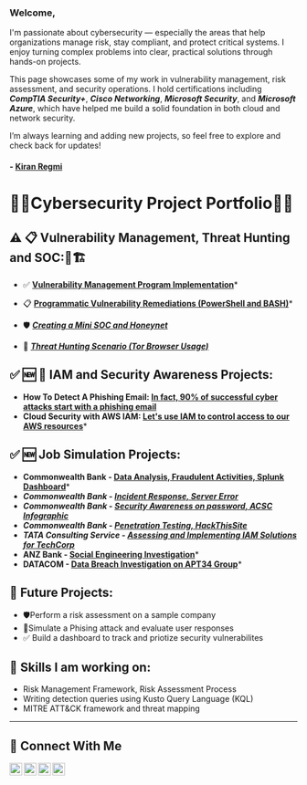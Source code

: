 
### Welcome,
I'm passionate about cybersecurity — especially the areas that help organizations manage risk, stay compliant, and protect critical systems. I enjoy turning complex problems into clear, practical solutions through hands-on projects.

This page showcases some of my work in vulnerability management, risk assessment, and security operations. I hold certifications including ***CompTIA Security+***, ***Cisco Networking***, ***Microsoft Security***, and ***Microsoft Azure***, which have helped me build a solid foundation in both cloud and network security.

I’m always learning and adding new projects, so feel free to explore and check back for updates!

#### - <a href="https://www.linkedin.com/in/kiran-regmi/"> Kiran Regmi </a>

# 👨‍💻Cybersecurity Project Portfolio👨‍💻



## ⚠️ 📋 Vulnerability Management, Threat Hunting and SOC:🚨🏗️

- ✅ **[Vulnerability Management Program Implementation](https://github.com/kiran-regmi/vulnerability-management-program)***
- 📋 **[Programmatic Vulnerability Remediations (PowerShell and BASH)](http://github.com/kiran-regmi/programmatic-vulnerability-remediations)***

- 🛡️ ***[Creating a Mini SOC and Honeynet](https://github.com/kiran-regmi/mini-soc-honeynet)***
- 🚨 ***[Threat Hunting Scenario (Tor Browser Usage)](https://github.com/kiran-regmi/threat-hunting-scenario-tor)***

## ✅ 🆕 🔐 IAM and Security Awareness Projects:
- **How To Detect A Phishing Email: [In fact, 90% of successful cyber attacks start with a phishing email](https://github.com/kiran-regmi/phishing-email-campaign)**
- **Cloud Security with AWS IAM: [Let's use IAM to control access to our AWS resources](https://github.com/kiran-regmi/cloud-security-aws-iam)***

## ✅ 🆕 Job Simulation Projects:
- **Commonwealth Bank - [Data Analysis, Fraudulent Activities, Splunk Dashboard](https://github.com/kiran-regmi/data-analysis-fraudulent-activities)***
- ***Commonwealth Bank - [Incident Response, Server Error](https://github.com/kiran-regmi/incident-response-server-error)***
- ***Commonwealth Bank - [Security Awareness on password, ACSC Infographic](https://github.com/kiran-regmi/security-awareness-pwd-acsc-infographic)***
- ***Commonwealth Bank - [Penetration Testing, HackThisSite](://github.com/kiran-regmi/penetration-testing-hackthissite)***
- ***TATA Consulting Service - [Assessing and Implementing IAM Solutions for TechCorp](https://github.com/kiran-regmi/assessing-implementing-IAM-solution)***
- **ANZ Bank - [Social Engineering Investigation](https://github.com/kiran-regmi/social-engineering-investigation-anz)***
- **DATACOM - [Data Breach Investigation on APT34 Group](https://github.com/kiran-regmi/data-breach-investigation-apt34)***
    
## 👀 Future Projects:
- 🛡️Perform a risk assessment on a sample company
- 🚨Simulate a Phising attack and evaluate user responses
- ✅ Build a dashboard to track and priotize security vulnerabilites

## 👋 Skills I am working on:
- Risk Management Framework, Risk Assessment Process
- Writing detection queries using Kusto Query Language (KQL)
- MITRE ATT&CK framework and threat mapping


<hr/>

## 🤳 Connect With Me

[<img align="left" alt="___________ | YouTube" width="22px" src="https://cdn.jsdelivr.net/npm/simple-icons@v3/icons/youtube.svg" />][youtube]
[<img align="left" alt="___________ | Twitter" width="22px" src="https://cdn.jsdelivr.net/npm/simple-icons@v3/icons/twitter.svg" />][twitter]
[<img align="left" alt="___________ | LinkedIn" width="22px" src="https://cdn.jsdelivr.net/npm/simple-icons@v3/icons/linkedin.svg" />][linkedin]
[<img align="left" alt="___________ | Instagram" width="22px" src="https://cdn.jsdelivr.net/npm/simple-icons@v3/icons/instagram.svg" />][instagram]

[twitter]: https://twitter.com/___________
[youtube]: https://www.youtube.com/@kiran-regmi-cyber-defense/
[instagram]: https://www.instagram.com/___________
[linkedin]: https://linkedin.com/in/kiran-regmi/_


<!--
<img width="35" alt="image" src="https://github.com/user-attachments/assets/2f41c7cd-5ea8-4475-b451-a37161b6c3fb"> 
<img width="35" alt="image" src="https://github.com/user-attachments/assets/77649969-9910-4994-8b96-74a116cfb2a8">
-->

